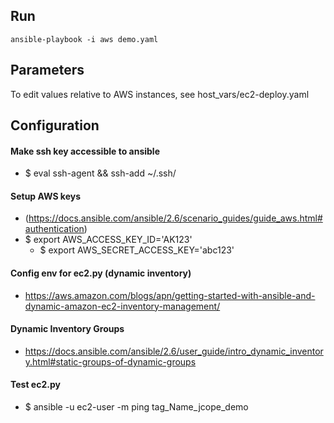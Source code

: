 ## Run

```
ansible-playbook -i aws demo.yaml
```

## Parameters

To edit values relative to AWS instances, see host_vars/ec2-deploy.yaml

## Configuration
#### Make ssh key accessible to ansible
  - $ eval ssh-agent && ssh-add ~/.ssh/<key>
#### Setup AWS keys
  - (https://docs.ansible.com/ansible/2.6/scenario_guides/guide_aws.html#authentication)
  - $ export AWS_ACCESS_KEY_ID='AK123'
	- $ export AWS_SECRET_ACCESS_KEY='abc123'
#### Config env for ec2.py (dynamic inventory)
  - https://aws.amazon.com/blogs/apn/getting-started-with-ansible-and-dynamic-amazon-ec2-inventory-management/

#### Dynamic Inventory Groups
   - https://docs.ansible.com/ansible/2.6/user_guide/intro_dynamic_inventory.html#static-groups-of-dynamic-groups
   
#### Test ec2.py
   - $ ansible -u ec2-user -m ping tag_Name_jcope_demo
